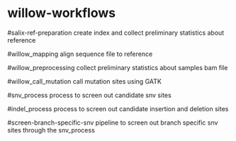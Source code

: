 # willow-workflows

#salix-ref-preparation
create index and collect preliminary statistics about reference

#willow_mapping
align sequence file to reference

#willow_preprocessing
collect preliminary statistics about samples bam file

#willow_call_mutation
call mutation sites using GATK

#snv_process
process to screen out candidate snv sites

#indel_process 
process to screen out candidate insertion and deletion sites

#screen-branch-specific-snv
pipeline to screen out branch specific snv sites through the snv_process